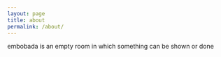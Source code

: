 ```yaml
---
layout: page
title: about
permalink: /about/
---
```


embobada is an empty room in which something can be shown or done

[jekyll-organization]: https://github.com/jekyll
